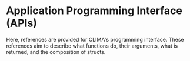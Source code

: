 # Application Programming Interface (APIs)

Here, references are provided for CLIMA's programming interface. These references aim to describe what functions do, their arguments, what is returned, and the composition of structs.
